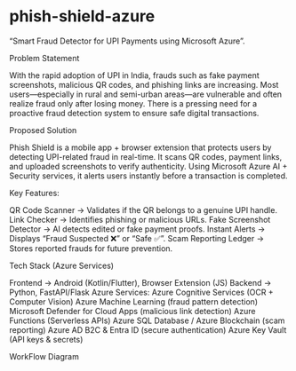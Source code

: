 # phish-shield-azure
“Smart Fraud Detector for UPI Payments using Microsoft Azure”.

Problem Statement

With the rapid adoption of UPI in India, frauds such as fake payment screenshots, malicious QR codes, and phishing links are increasing.
Most users—especially in rural and semi-urban areas—are vulnerable and often realize fraud only after losing money.
There is a pressing need for a proactive fraud detection system to ensure safe digital transactions.

Proposed Solution

Phish Shield is a mobile app + browser extension that protects users by detecting UPI-related fraud in real-time.
It scans QR codes, payment links, and uploaded screenshots to verify authenticity.
Using Microsoft Azure AI + Security services, it alerts users instantly before a transaction is completed.

Key Features:

QR Code Scanner → Validates if the QR belongs to a genuine UPI handle.
Link Checker → Identifies phishing or malicious URLs.
Fake Screenshot Detector → AI detects edited or fake payment proofs.
Instant Alerts → Displays “Fraud Suspected ❌” or “Safe ✅”.
Scam Reporting Ledger → Stores reported frauds for future prevention.

Tech Stack (Azure Services)

Frontend → Android (Kotlin/Flutter), Browser Extension (JS)
Backend → Python, FastAPI/Flask
Azure Services:
Azure Cognitive Services (OCR + Computer Vision)
Azure Machine Learning (fraud pattern detection)
Microsoft Defender for Cloud Apps (malicious link detection)
Azure Functions (Serverless APIs)
Azure SQL Database / Azure Blockchain (scam reporting)
Azure AD B2C & Entra ID (secure authentication)
Azure Key Vault (API keys & secrets)

WorkFlow Diagram




